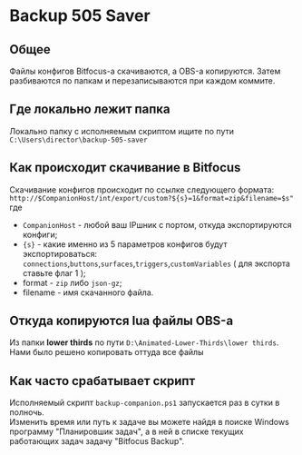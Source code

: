 # Backup 505 Saver
## Общее
Файлы конфигов Bitfocus-a скачиваются, а OBS-а копируются. Затем разбиваются по папкам и перезаписываются при каждом коммите.  
## Где локально лежит папка
Локально папку с исполняемым скриптом ищите по пути `C:\Users\director\backup-505-saver`
## Как происходит скачивание в Bitfocus
Скачивание конфигов происходит по ссылке следующего формата:
``http://$CompanionHost/int/export/custom?${s}=1&format=zip&filename=$s"``
где   
- `CompanionHost` - любой ваш IPшник с портом, откуда экспортируются конфиги;  
- `{s}` - какие именно из 5 параметров конфигов будут экспортироваться: `connections`,`buttons`,`surfaces`,`triggers`,`customVariables` ( для экспорта ставьте флаг 1 );  
- format - `zip` либо `json-gz`;  
- filename - имя скачанного файла.
## Откуда копируются lua файлы OBS-а
Из папки **lower thirds** по пути ```D:\Animated-Lower-Thirds\lower thirds```. Нами было решено копировать оттуда все файлы
## Как часто срабатывает скрипт
Исполняемый скрипт ``backup-companion.ps1`` запускается раз в сутки в полночь.  
Изменить время или путь к задаче вы можете найдя в поиске Windows программу "Планировшик задач", а в ней в списке текущих работающих задач задачу "Bitfocus Backup".
